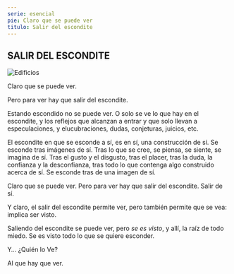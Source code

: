```yaml
---
serie: esencial
pie: Claro que se puede ver
titulo: Salir del escondite
---
```


## SALIR DEL ESCONDITE

![Edificios](/foto/IMG_20191022_182541.webp)


Claro que se puede ver.

Pero para ver hay que salir del escondite.

Estando escondido no se puede ver. O solo se ve lo que hay en el escondite, y los reflejos que alcanzan a entrar y que solo llevan a especulaciones, y elucubraciones, dudas, conjeturas, juicios, etc.

El escondite en que se esconde a sí, es en sí, una construcción de sí. Se esconde tras imágenes de sí. Tras lo que se cree, se piensa, se siente, se imagina de sí. Tras el gusto y el disgusto, tras el placer, tras la duda, la confianza y la desconfianza, tras todo lo que contenga algo construido acerca de sí. Se esconde tras de una imagen de sí.

Claro que se puede ver. Pero para ver hay que salir del escondite. Salir de sí.

Y claro, el salir del escondite permite ver, pero también permite que se vea: implica ser visto.

Saliendo del escondite se puede ver, pero _se es visto_, y allí, la raíz de todo miedo. Se es visto todo lo que se quiere esconder.

Y… ¿Quién lo Ve?

Al que hay que ver.
